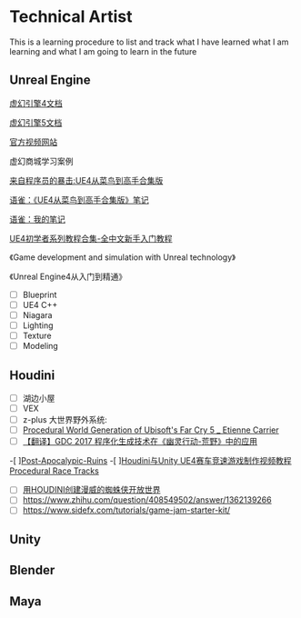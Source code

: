# Technical Artist

This is a learning procedure to list and track what I have learned what I am learning and what I am going to learn in the future

## Unreal Engine

[虚幻引擎4文档](https://docs.unrealengine.com/4.27/zh-CN/)

[虚幻引擎5文档](https://docs.unrealengine.com/5.0/zh-CN/)

[官方视频网站](https://learn.unrealengine.com/home/dashboard)

虚幻商城学习案例

[来自程序员的暴击:UE4从菜鸟到高手合集版](https://www.bilibili.com/video/BV125411h7c4?spm_id_from=333.999.0.0)

[语雀：《UE4从菜鸟到高手合集版》笔记](https://www.yuque.com/yanjitai/rfefav/uc3f7h)

[语雀：我的笔记](https://www.yuque.com/shersonya/fiqw8h)

[UE4初学者系列教程合集-全中文新手入门教程](https://www.bilibili.com/video/av52017180)

《Game development and simulation with Unreal technology》

《Unreal Engine4从入门到精通》



- [ ] Blueprint
- [ ] UE4 C++
- [ ] Niagara
- [ ] Lighting
- [ ] Texture
- [ ] Modeling

## Houdini

- [ ] 湖边小屋
- [ ] VEX
- [ ] z-plus
大世界野外系统:
- [ ] [Procedural World Generation of Ubisoft's Far Cry 5 _ Etienne Carrier](https://www.bilibili.com/video/BV1u4411q7Gm?from=search&seid=13084033125153560392)
- [ ] [【翻译】GDC 2017 程序化生成技术在《幽灵行动-荒野》中的应用](https://zhuanlan.zhihu.com/p/34359559)

-[ ][Post-Apocalypic-Ruins](https://www.sidefx.com/tutorials/post-apocalyptic-ruins-for-ue4/)
-[ ][Houdini与Unity UE4赛车竞速游戏制作视频教程 Procedural Race Tracks](https://www.bilibili.com/video/BV1zJ411E7My/?spm_id_from=333.788.videocard.14)
- [ ] [用HOUDINI创建漫威的蜘蛛侠开放世界](https://www.bilibili.com/video/BV1j7411f725?from=search&seid=6050407603866403530)
- [ ] https://www.zhihu.com/question/408549502/answer/1362139266
- [ ] https://www.sidefx.com/tutorials/game-jam-starter-kit/

## Unity

## Blender

## Maya
